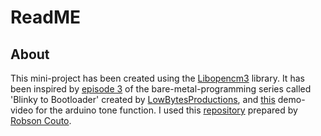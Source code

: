 # ReadME
## About
This mini-project has been created using the [Libopencm3](https://github.com/libopencm3/libopencm3.git) library. It has been inspired by [episode 3](https://youtu.be/kHUGY05ImWU?si=Vh5Gr6h10EMrnC-T) of the bare-metal-programming series called 'Blinky to Bootloader' created by [LowBytesProductions](https://github.com/lowbyteproductions), and [this](https://youtu.be/w2Hw4gZW8lg?si=O6G8aiUOVoReguwL) demo-video for the arduino tone function. 
I used this [repository](https://github.com/robsoncouto/arduino-songs.git) prepared by [Robson Couto](https://github.com/robsoncouto).
